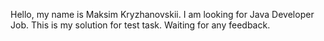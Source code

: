 Hello, my name is Maksim Kryzhanovskii.
I am looking for Java Developer Job. This is my solution for test task.
Waiting for any feedback.
